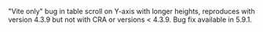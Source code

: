 "Vite only" bug in table scroll on Y-axis with longer heights, reproduces with version 4.3.9 but not with CRA or versions < 4.3.9. Bug fix available in 5.9.1.
